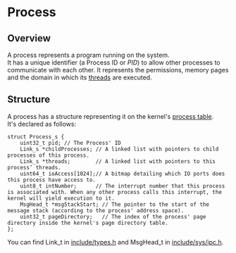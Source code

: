 # Process
## Overview
A process represents a program running on the system.<br>
It has a unique identifier (a Process ID or <i>PID</i>) to allow other processes to communicate with each other.
It represents the permissions, memory pages and the domain in which its [threads](Thread.md) are executed.
## Structure
A process has a structure representing it on the kernel's [process table](ProcessTable.md).<br>
It's declared as follows:

```
struct Process_s {
    uint32_t pid; // The Process' ID
    Link_s *childProcesses; // A linked list with pointers to child processes of this process. 
    Link_s *threads;        // A linked list with pointers to this process’ threads. 
    uint64_t ioAccess[1024];// A bitmap detailing which IO ports does this process have access to.
    uint8_t intNumber;      // The interrupt number that this process is associated with. When any other process calls this interrupt, the kernel will yield execution to it.
    MsgHead_t *msgStackStart; // The pointer to the start of the message stack (according to the process' address space).
    uint32_t pageDirectory;   // The index of the process' page directory inside the kernel's page directory table.
};
```

You can find Link_t in [include/types.h](/include/types.h) and MsgHead_t in [include/sys/ipc.h](/include/sys/ipc.h).
